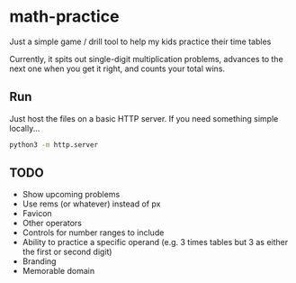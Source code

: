 # math-practice

Just a simple game / drill tool to help my kids practice their time tables

Currently, it spits out single-digit multiplication problems,
advances to the next one when you get it right,
and counts your total wins.

## Run

Just host the files on a basic HTTP server. If you need something simple locally...

```bash
python3 -m http.server
```

## TODO

- Show upcoming problems
- Use rems (or whatever) instead of px
- Favicon
- Other operators
- Controls for number ranges to include
- Ability to practice a specific operand (e.g. 3 times tables but 3 as either the first or second digit)
- Branding
- Memorable domain
